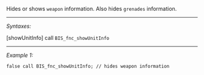 Hides or shows `weapon` information. Also hides `grenades` information.


---
*Syntaxes:*

[showUnitInfo] call `BIS_fnc_showUnitInfo`

---
*Example 1:*

```sqf
false call BIS_fnc_showUnitInfo; // hides weapon information
```